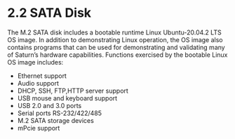 # 2.2 SATA Disk

The M.2 SATA disk includes a bootable runtime Linux Ubuntu-20.04.2 LTS OS image. In addition to demonstrating Linux operation, the OS image also contains programs that can be used for demonstrating and validating many of Saturn’s hardware capabilities. Functions exercised by the bootable Linux OS image includes:

* Ethernet support
* Audio support
* DHCP, SSH, FTP,HTTP server support
* USB mouse and keyboard support
* USB 2.0 and 3.0 ports
* Serial ports RS-232/422/485
* M.2 SATA storage devices
* mPcie support
